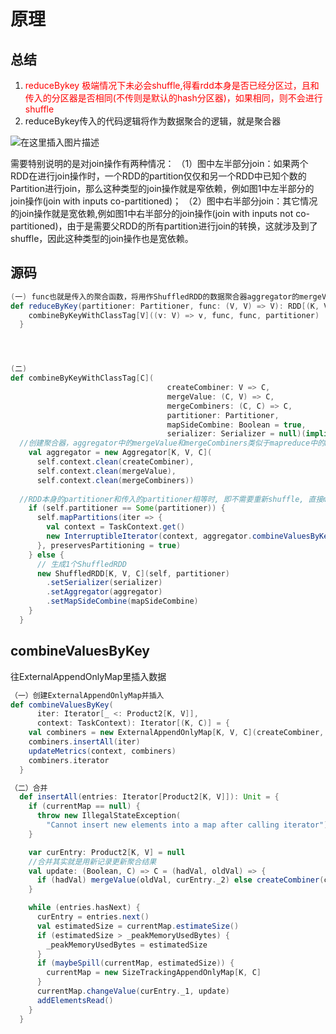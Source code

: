 

# 原理

## 总结

1. <font color=red>reduceBykey 极端情况下未必会shuffle,得看rdd本身是否已经分区过，且和传入的分区器是否相同(不传则是默认的hash分区器)，如果相同，则不会进行shuffle</font>
2. reduceBykey传入的代码逻辑将作为数据聚合的逻辑，就是聚合器

![在这里插入图片描述](https://piggo-picture.oss-cn-hangzhou.aliyuncs.com/image/watermark,type_ZmFuZ3poZW5naGVpdGk,shadow_10,text_aHR0cHM6Ly9ibG9nLmNzZG4ubmV0L3FxXzM1Njg4MTQw,size_16,color_FFFFFF,t_70.png)


需要特别说明的是对join操作有两种情况：
（1）图中左半部分join：如果两个RDD在进行join操作时，一个RDD的partition仅仅和另一个RDD中已知个数的Partition进行join，那么这种类型的join操作就是窄依赖，例如图1中左半部分的join操作(join with inputs co-partitioned)；
（2）图中右半部分join：其它情况的join操作就是宽依赖,例如图1中右半部分的join操作(join with inputs not co-partitioned)，由于是需要父RDD的所有partition进行join的转换，这就涉及到了shuffle，因此这种类型的join操作也是宽依赖。

## 源码

```scala
(一) func也就是传入的聚合函数，将用作ShuffledRDD的数据聚合器aggregator的mergeValue与mergeCombiners
def reduceByKey(partitioner: Partitioner, func: (V, V) => V): RDD[(K, V)] = self.withScope {
    combineByKeyWithClassTag[V]((v: V) => v, func, func, partitioner)
  }




(二)
def combineByKeyWithClassTag[C](
                                   createCombiner: V => C,
                                   mergeValue: (C, V) => C,
                                   mergeCombiners: (C, C) => C,
                                   partitioner: Partitioner,
                                   mapSideCombine: Boolean = true,
                                   serializer: Serializer = null)(implicit ct: ClassTag[C]): RDD[(K, C)] = self.withScope {
  //创建聚合器，aggregator中的mergeValue和mergeCombiners类似于mapreduce中的map和reduce过程。逻辑就是reduceBykey传入的代码
    val aggregator = new Aggregator[K, V, C](
      self.context.clean(createCombiner),
      self.context.clean(mergeValue),
      self.context.clean(mergeCombiners))
   
  //RDD本身的partitioner和传入的partitioner相等时, 即不需要重新shuffle, 直接map即可，则在partitioner使用mapPartitions对每个元素使用combineValuesByKey进行聚合
    if (self.partitioner == Some(partitioner)) {
      self.mapPartitions(iter => {
        val context = TaskContext.get()
        new InterruptibleIterator(context, aggregator.combineValuesByKey(iter, context))
      }, preservesPartitioning = true)
    } else {
      // 生成1个ShuffledRDD
      new ShuffledRDD[K, V, C](self, partitioner)
        .setSerializer(serializer)
        .setAggregator(aggregator)
        .setMapSideCombine(mapSideCombine)
    }
  }
```

## combineValuesByKey

往ExternalAppendOnlyMap里插入数据

```scala
（一）创建ExternalAppendOnlyMap并插入
def combineValuesByKey(
      iter: Iterator[_ <: Product2[K, V]],
      context: TaskContext): Iterator[(K, C)] = {
    val combiners = new ExternalAppendOnlyMap[K, V, C](createCombiner, mergeValue, mergeCombiners)
    combiners.insertAll(iter)
    updateMetrics(context, combiners)
    combiners.iterator
  }

（二）合并
  def insertAll(entries: Iterator[Product2[K, V]]): Unit = {
    if (currentMap == null) {
      throw new IllegalStateException(
        "Cannot insert new elements into a map after calling iterator")
    }

    var curEntry: Product2[K, V] = null
    //合并其实就是用新记录更新聚合结果
    val update: (Boolean, C) => C = (hadVal, oldVal) => {
      if (hadVal) mergeValue(oldVal, curEntry._2) else createCombiner(curEntry._2)
    }

    while (entries.hasNext) {
      curEntry = entries.next()
      val estimatedSize = currentMap.estimateSize()
      if (estimatedSize > _peakMemoryUsedBytes) {
        _peakMemoryUsedBytes = estimatedSize
      }
      if (maybeSpill(currentMap, estimatedSize)) {
        currentMap = new SizeTrackingAppendOnlyMap[K, C]
      }
      currentMap.changeValue(curEntry._1, update)
      addElementsRead()
    }
  }
```

